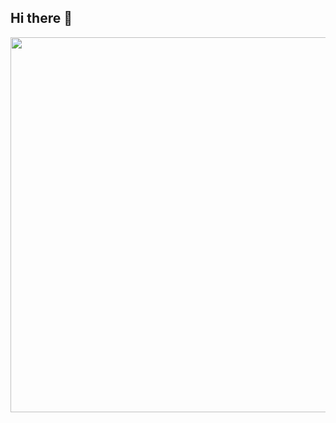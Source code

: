 ## Hi there 👋

<div id="header" align="center">
  <img src="https://tenor.com/ru/view/joy-gif-25414590" width="600"/>
</div>
